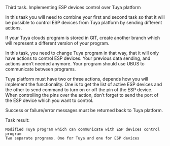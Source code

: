 Third task. Implementing ESP devices control over Tuya platform

In this task you will need to combine your first and second task so that it will be possible to control ESP devices from Tuya platform by sending different actions.

If your Tuya clouds program is stored in GIT, create another branch which will represent a different version of your program.

In this task, you need to change Tuya program in that way, that it will only have actions to control ESP devices. Your previous data sending, and actions aren’t needed anymore. Your program should use UBUS to communicate between programs.

Tuya platform must have two or three actions, depends how you will implement the functionality. One is to get the list of active ESP devices and the other to send command to turn on or off the pin of the ESP device. When controlling the pins over the action, don’t forget to send the port of the ESP device which you want to control.

Success or failure/error messages must be returned back to Tuya platform.

Task result:

    Modified Tuya program which can communicate with ESP devices control program
    Two separate programs. One for Tuya and one for ESP devices
